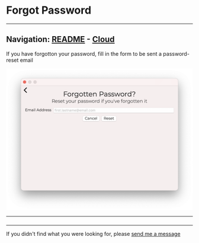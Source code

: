 # Forgot Password


---
Navigation: [README](README.md) - [Cloud](Cloud.md)
---



If you have forgotton your password, fill in the form to be sent a password-reset email


![Image](media/images/cloudForgotPassword.png)


---


### 











---

If you didn't find what you were looking for, please [send me a message](mailto:contact+help@haptrix.com)